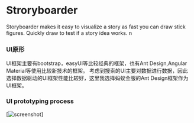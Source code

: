 # Stroryboarder
Storyboarder makes it easy to visualize a story as fast you can draw stick figures. Quickly draw to test if a story idea works.
n
### UI原形
UI框架主要有bootstrap，easyUI等比较经典的框架，也有Ant Design,Angular Material等使用比较新技术的框架。
考虑到搜索的UI主要对数据进行数据，因此选择数据驱动的UI框架性能比较好，这里我选择蚂蚁金服的Ant Design框架作为UI框架。

### UI prototyping process
[![screenshot](https://github.com/zittygit/PaperSearch/blob/master/documents/Diagrams/UIprocessing.png)]
